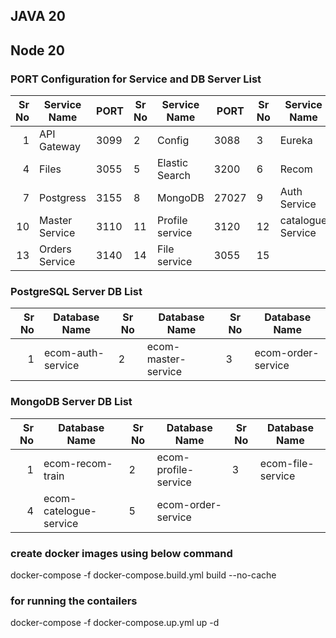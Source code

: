 ## JAVA 20
## Node 20
### PORT Configuration for Service and DB Server List

| Sr No | Service Name      | PORT  | Sr No | Service Name       | PORT  | Sr No | Service Name       | PORT  |
|------:|-------------------|-------|-------|--------------------|-------|-------|--------------------|-------|
| 1     | API Gateway       | 3099  | 2     | Config             | 3088  | 3     | Eureka             | 3145  |
| 4     | Files             | 3055  | 5     | Elastic Search     | 3200  | 6     | Recom              | 3199  |
| 7     | Postgress         | 3155  | 8     | MongoDB            | 27027 | 9     | Auth Service       | 3110  |
| 10    | Master Service    | 3110  | 11    | Profile service    | 3120  | 12    | catalogue Service  | 3130  |
| 13    | Orders Service    | 3140  | 14    | File service       | 3055  | 15    |                    |       |

### PostgreSQL Server DB List

| Sr No | Database Name         | Sr No | Database Name          | Sr No | Database Name           |
|------:|-----------------------|-------|------------------------|-------|-------------------------|
| 1     | ecom-auth-service     | 2     | ecom-master-service    | 3     | ecom-order-service      |


### MongoDB Server DB List

| Sr No | Database Name         | Sr No | Database Name          | Sr No | Database Name           |
|------:|-----------------------|-------|------------------------|-------|-------------------------|
| 1     | ecom-recom-train      | 2     | ecom-profile-service   | 3     | ecom-file-service       |
| 4     | ecom-catelogue-service| 5     | ecom-order-service     |       |                         |



### create docker images using below command

docker-compose -f docker-compose.build.yml build  --no-cache

### for running the contailers

docker-compose -f docker-compose.up.yml up -d
